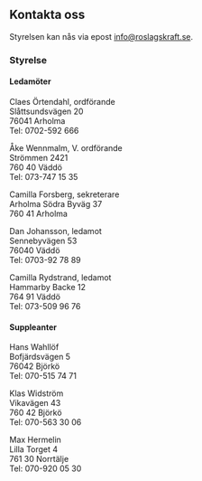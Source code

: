 ## Kontakta oss

Styrelsen kan nås via epost [info@roslagskraft.se](mailto:info@roslagskraft.se).


### Styrelse

#### Ledamöter

Claes Örtendahl, ordförande<br>
Slåttsundsvägen 20<br>
76041 Arholma<br>
Tel: 0702-592 666

Åke Wennmalm, V. ordförande<br>
Strömmen 2421<br>
760 40 Väddö<br>
Tel: 073-747 15 35

Camilla Forsberg, sekreterare<br>
Arholma Södra Byväg 37<br>
760 41 Arholma

Dan Johansson, ledamot<br>
Sennebyvägen 53<br>
76040 Väddö<br>
Tel: 0703-92 78 89

Camilla Rydstrand, ledamot<br>
Hammarby Backe 12<br>
764 91 Väddö<br>
Tel: 073-509 96 76

#### Suppleanter

Hans Wahllöf<br>
Bofjärdsvägen 5<br>
76042 Björkö<br>
Tel: 070-515 74 71

Klas Widström<br>
Vikavägen 43<br>
760 42 Björkö<br>
Tel: 070-563 30 06

Max Hermelin<br>
Lilla Torget 4<br>
761 30 Norrtälje<br>
Tel: 070-920 05 30
